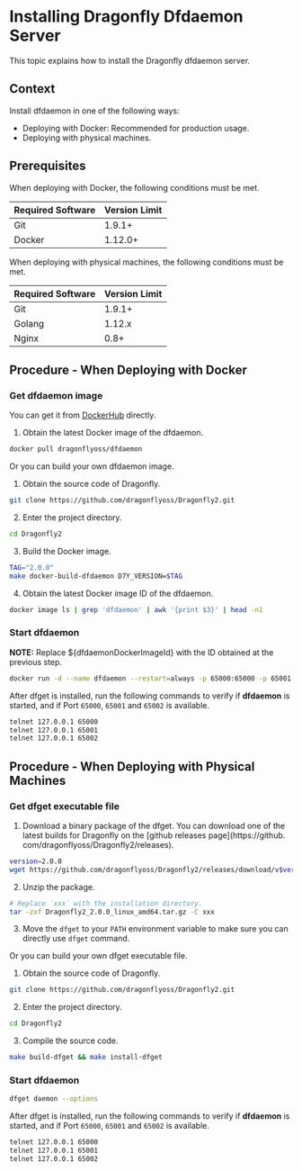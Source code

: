 # Installing Dragonfly Dfdaemon Server

This topic explains how to install the Dragonfly dfdaemon server.

## Context

Install dfdaemon in one of the following ways:

- Deploying with Docker: Recommended for production usage.
- Deploying with physical machines.

## Prerequisites

When deploying with Docker, the following conditions must be met.

Required Software | Version Limit
---|---
Git|1.9.1+
Docker|1.12.0+

When deploying with physical machines, the following conditions must be met.

Required Software | Version Limit
---|---
Git|1.9.1+
Golang|1.12.x
Nginx|0.8+

## Procedure - When Deploying with Docker

### Get dfdaemon image

You can get it from [DockerHub](https://hub.docker.com/) directly.

1. Obtain the latest Docker image of the dfdaemon.

```sh
docker pull dragonflyoss/dfdaemon
```

Or you can build your own dfdaemon image.

1. Obtain the source code of Dragonfly.

```sh
git clone https://github.com/dragonflyoss/Dragonfly2.git
```

2. Enter the project directory.

```sh
cd Dragonfly2
```

3. Build the Docker image.

```sh
TAG="2.0.0"
make docker-build-dfdaemon D7Y_VERSION=$TAG
```

4. Obtain the latest Docker image ID of the dfdaemon.

```sh
docker image ls | grep 'dfdaemon' | awk '{print $3}' | head -n1
```

### Start dfdaemon

**NOTE:** Replace ${dfdaemonDockerImageId} with the ID obtained at the previous step.

```sh
docker run -d --name dfdaemon --restart=always -p 65000:65000 -p 65001:65001 -p 65002:65002 ${dfdaemonDockerImageId} daemon
```

After dfget is installed, run the following commands to verify if **dfdaemon** is started, and if Port `65000`, `65001` and `65002` is available.

```sh
telnet 127.0.0.1 65000
telnet 127.0.0.1 65001
telnet 127.0.0.1 65002
```

## Procedure - When Deploying with Physical Machines

### Get dfget executable file

1. Download a binary package of the dfget. You can download one of the latest builds for Dragonfly on the [github releases page](https://github.
   com/dragonflyoss/Dragonfly2/releases).

```sh
version=2.0.0
wget https://github.com/dragonflyoss/Dragonfly2/releases/download/v$version/Dragonfly2_$version_linux_amd64.tar.gz
```

2. Unzip the package.

```bash
# Replace `xxx` with the installation directory.
tar -zxf Dragonfly2_2.0.0_linux_amd64.tar.gz -C xxx
```

3. Move the `dfget` to your `PATH` environment variable to make sure you can directly use `dfget` command.

Or you can build your own dfget executable file.

1. Obtain the source code of Dragonfly.

```sh
git clone https://github.com/dragonflyoss/Dragonfly2.git
```

2. Enter the project directory.

```sh
cd Dragonfly2
```

3. Compile the source code.

```sh
make build-dfget && make install-dfget
```

### Start dfdaemon

```sh
dfget daemon --options
```

After dfget is installed, run the following commands to verify if **dfdaemon** is started, and if Port `65000`, `65001` and `65002` is available.

```sh
telnet 127.0.0.1 65000
telnet 127.0.0.1 65001
telnet 127.0.0.1 65002
```
